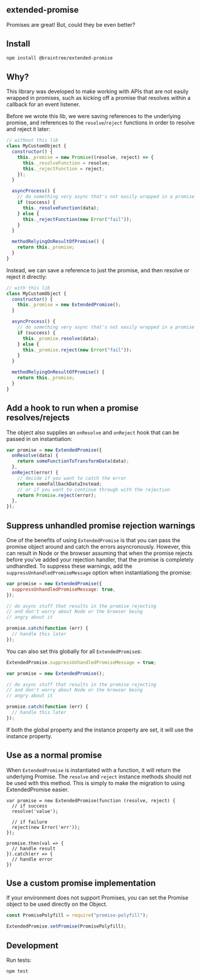 ## extended-promise

Promises are great! But, could they be even better?

## Install

```sh
npm install @braintree/extended-promise
```

## Why?

This library was developed to make working with APIs that are not easily wrapped in promises, such as kicking off a promise that resolves within a callback for an event listener.

Before we wrote this lib, we were saving references to the underlying promise, and references to the `resolve`/`reject` functions in order to resolve and reject it later:

```js
// without this lib
class MyCustomObject {
  constructor() {
    this._promise = new Promise((resolve, reject) => {
      this._resolveFunction = resolve;
      this._rejectFunction = reject;
    });
  }

  asyncProcess() {
    // do something very async that's not easily wrapped in a promise
    if (success) {
      this._resolveFunction(data);
    } else {
      this._rejectFunction(new Error("fail"));
    }
  }

  methodRelyingOnResultOfPromise() {
    return this._promise;
  }
}
```

Instead, we can save a reference to just the promise, and then resolve or reject it directly:

```js
// with this lib
class MyCustomObject {
  constructor() {
    this._promise = new ExtendedPromise();
  }

  asyncProcess() {
    // do something very async that's not easily wrapped in a promise
    if (success) {
      this._promise.resolve(data);
    } else {
      this._promise.reject(new Error("fail"));
    }
  }

  methodRelyingOnResultOfPromise() {
    return this._promise;
  }
}
```

## Add a hook to run when a promise resolves/rejects

The object also supplies an `onResolve` and `onReject` hook that can be passed in on instantiation:

```js
var promise = new ExtendedPromise({
  onResolve(data) {
    return someFunctionToTransformData(data);
  },
  onReject(error) {
    // decide if you want to catch the error
    return someFallbackDataInstead;
    // or if you want to continue through with the rejection
    return Promise.reject(error);
  },
});
```

## Suppress unhandled promise rejection warnings

One of the benefits of using `ExtendedPromise` is that you can pass the promise object around and catch the errors asyncronously. However, this can result in Node or the browser assuming that when the promise rejects before you've added your rejection handler, that the promise is completely undhandled. To suppress these warnings, add the `suppressUnhandledPromiseMessage` option when instantiationg the promise:

```js
var promise = new ExtendedPromise({
  suppressUnhandledPromiseMessage: true,
});

// do async stuff that results in the promise rejecting
// and don't worry about Node or the browser being
// angry about it

promise.catch(function (err) {
  // handle this later
});
```

You can also set this globally for all `ExtendedPromise`s:

```js
ExtendedPromise.suppressUnhandledPromiseMessage = true;

var promise = new ExtendedPromise();

// do async stuff that results in the promise rejecting
// and don't worry about Node or the browser being
// angry about it

promise.catch(function (err) {
  // handle this later
});
```

If both the global property and the instance property are set, it will use the instance property.

## Use as a normal promise

When `ExtendedPromise` is instantiated with a function, it will return the underlying Promise. The `resolve` and `reject` instance methods should not be used with this method. This is simply to make the migration to using ExtendedPromise easier.

```
var promise = new ExtendedPromise(function (resolve, reject) {
  // if success
  resolve('value');

  // if failure
  reject(new Error('err'));
});

promise.then(val => {
  // handle result
}).catch(err => {
  // handle error
})
```

## Use a custom promise implementation

If your environment does not support Promises, you can set the Promise object to be used directly on the Object.

```js
const PromisePolyfill = require("promise-polyfill");

ExtendedPromise.setPromise(PromisePolyfill);
```

## Development

Run tests:

```sh
npm test
```

